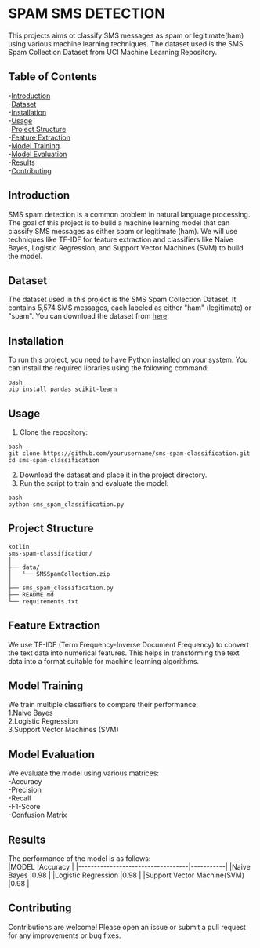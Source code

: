 # SPAM SMS DETECTION

This projects aims ot classify SMS messages as spam or legitimate(ham) using various machine learning techniques. The dataset used is the SMS Spam Collection Dataset from UCI Machine Learning Repository.

## Table of Contents

-[Introduction](#introdcution)<br/>
-[Dataset](#dataset)<br/>
-[Installation](#installation)<br/>
-[Usage](#usage)<br/>
-[Project Structure](#project-structure)<br/>
-[Feature Extraction](#feature-extarction)<br/>
-[Model Training](#model-training)<br/>
-[Model Evaluation](#model-evaluation)<br/>
-[Results](#results)<br/>
-[Contributing](#contributing)<br/>

## Introduction

SMS spam detection is a common problem in natural language processing. The goal of this project is to build a machine learning model that can classify SMS messages as either spam or legitimate (ham). We will use techniques like TF-IDF for feature extraction and classifiers like Naive Bayes, Logistic Regression, and Support Vector Machines (SVM) to build the model.

## Dataset

The dataset used in this project is the SMS Spam Collection Dataset. It contains 5,574 SMS messages, each labeled as either "ham" (legitimate) or "spam". You can download the dataset from 
[here](https://www.kaggle.com/datasets/uciml/sms-spam-collection-dataset).

## Installation

To run this project, you need to have Python installed on your system. You can install the required libraries using the following command:
```
bash
pip install pandas scikit-learn
```

## Usage

1. Clone the repository:
```
bash
git clone https://github.com/yourusername/sms-spam-classification.git
cd sms-spam-classification
```
2. Download the dataset and place it in the project directory.<br/>
3. Run the script to train and evaluate the model:
```
bash
python sms_spam_classification.py
```

## Project Structure

```
kotlin
sms-spam-classification/
│
├── data/
│   └── SMSSpamCollection.zip
│
├── sms_spam_classification.py
├── README.md
└── requirements.txt
```

## Feature Extraction

We use TF-IDF (Term Frequency-Inverse Document Frequency) to convert the text data into numerical features. This helps in transforming the text data into a format suitable for machine learning algorithms.

## Model Training

We train multiple classifiers to compare their performance:<br/>
1.Naive Bayes<br/>
2.Logistic Regression<br/>
3.Support Vector Machines (SVM)<br/>

## Model Evaluation

We evaluate the model using various matrices:<br/>
-Accuracy<br/>
-Precision<br/>
-Recall<br/>
-F1-Score<br/>
-Confusion Matrix<br/>

## Results

The performance of the model is as follows:<br/>
|MODEL                              |Accuracy   |
|-----------------------------------|-----------|
|Naive Bayes                        |0.98       |
|Logistic Regression                |0.98       |
|Support Vector Machine(SVM)        |0.98       |

## Contributing

Contributions are welcome! Please open an issue or submit a pull request for any improvements or bug fixes.





